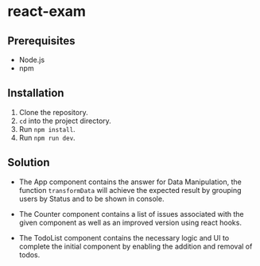 # react-exam

## Prerequisites

- Node.js
- npm

## Installation

1. Clone the repository.
2. `cd` into the project directory.
3. Run `npm install`.
4. Run `npm run dev`.

## Solution

- The App component contains the answer for Data Manipulation, the function `transformData` will achieve the expected result by grouping users by Status and to be shown in console.

- The Counter component contains a list of issues associated with the given component as well as an improved version using react hooks.

- The TodoList component contains the necessary logic and UI to complete the initial component by enabling the addition and removal of todos.
